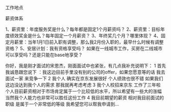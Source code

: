 工作地点

薪资体系



1、薪资里：年度服务奖是什么？每年都是固定1个月薪资吗？
2、薪资里：目标年度绩效奖金是什么？每年固定一个月薪资？
3、年终奖几个月？哪里体现？
4、固定月薪里：当年1月1日前入职有调整，那么我2月份入职的，最早什么时候有调整资格？
5、安居计划：我有资格享受吗？ 如果在一线城市工作，买房在二线城市可以享受吗？还是只能在base地享受？





你好，我是刚才面试的宋恩杰，刚面面试中也紧张，有几点我补充说明下：
1 首先我诚恳跟您说下 ：我这边目前手里没有别的公司的offer，如果您愿意等的话 我去面试一家 来竞争一下
2 我个人 确实在京东发展很好 个人绩效也很不错 如果我们这边没达到我个人的需求 那我就再考虑考虑
3 我个人校招来京东 工作了三年啦 个人目前薪资相对于市场肯定属于一个比较低的水平，所以希望有一些大的涨幅 当然我个人能力也非常可以胜任这份工作
4 我目前期望的薪资 相对我目前面试的职级 是属于一个非常低的等级 我希望您可以帮我申请到…